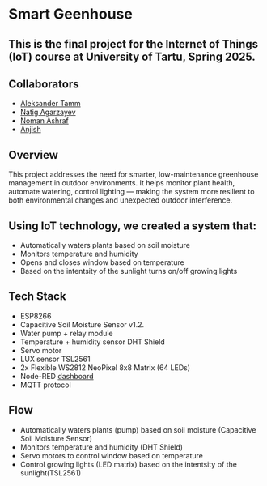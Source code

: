 # Smart Geenhouse
## This is the **final project** for the **Internet of Things (IoT)** course at **University of Tartu**, Spring 2025.
## Collaborators
- [Aleksander Tamm](https://github.com/AleksanderTamm)
- [Natig Agarzayev](https://github.com/NatigAgarzayev)
- [Noman Ashraf](https://github.com/nomanashraf11)
- [Anjish](https://github.com/anji5h)
  
## Overview

This project addresses the need for smarter, low-maintenance greenhouse management in outdoor environments. It helps monitor plant health, automate watering, control lighting — making the system more resilient to both environmental changes and unexpected outdoor interference.

## Using IoT technology, we created a system that:
- Automatically waters plants based on soil moisture
- Monitors temperature and humidity
- Opens and closes window based on temperature
- Based on the intentsity of the sunlight turns on/off growing lights

  
## Tech Stack
- ESP8266
- Capacitive Soil Moisture Sensor v1.2.
- Water pump + relay module
- Temperature + humidity sensor DHT Shield
- Servo motor
- LUX sensor TSL2561
- 2x Flexible WS2812 NeoPixel 8x8 Matrix (64 LEDs)
- Node-RED [dashboard](Pictures/nodered.png)
- MQTT protocol



## Flow
- Automatically waters plants (pump) based on soil moisture (Capacitive Soil Moisture Sensor)
- Monitors temperature and humidity (DHT Shield)
- Servo motors to control window based on temperature
- Control growing lights (LED matrix) based on the intentsity of the sunlight(TSL2561)
